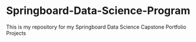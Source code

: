 # Springboard-Data-Science-Program
This is my repository for my Springboard Data Science Capstone Portfolio Projects
